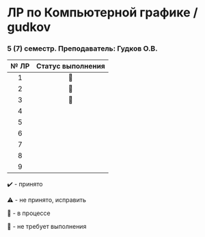 # ЛР по Компьютерной графике / gudkov

### 5 (7) семестр. Преподаватель: Гудков О.В.


| № ЛР          | Статус выполнения |
|:-------------:|:-----------------:|
| 1             | :arrows_counterclockwise: |
| 2             | :arrows_counterclockwise:  |
| 3             | :arrows_counterclockwise: |
| 4             |                    |
| 5             |             |
| 6             |                 |
| 7             |                  |
| 8             |                     |
| 9             |                     


:heavy_check_mark: - принято

:warning: - не принято, исправить

:arrows_counterclockwise: - в процессе

:no_good: - не требует выполнения
